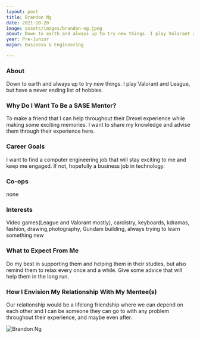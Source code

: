 ```yaml
---
layout: post
title: Brandon Ng 
date: 2021-10-20
image: assets/images/brandon-ng.jpeg
about: Down to earth and always up to try new things. I play Valorant and League, but have a never ending list of hobbies.
year: Pre-Junior
major: Business & Engineering

---
```


### About

Down to earth and always up to try new things. I play Valorant and League, but have a never ending list of hobbies.

### Why Do I Want To Be a SASE Mentor?

To make a friend that I can help throughout their Drexel experience while making some exciting memories. I want to share my knowledge and advise them through their experience here.

### Career Goals

I want to find a computer engineering job that will stay exciting to me and keep me engaged. If not, hopefully a business job in technology.

### Co-ops

none

### Interests

Video games(League and Valorant mostly), cardistry, keyboards, kdramas, fashion, drawing,photography, Gundam building, always trying to learn something new

### What to Expect From Me

Do my best in supporting them and helping them in their studies, but also remind them to relax every once and a while. Give some advice that will help them in the long run.

### How I Envision My Relationship With My Mentee(s) 

Our relationship would be a lifelong friendship where we can depend on each other and I can be someone they can go to with any problem throughout their experience, and maybe even after.

<div class="text-center my-5">
    <img src="https://sase-drexel.github.io/mentorship-2021/assets/images/brandon-ng.jpeg" alt="Brandon Ng" class="rounded post-img" />
</div>
